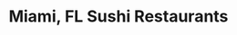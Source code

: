 ---
layout: city
title: Miami, FL Sushi Restaurants
permalink: /florida/miami/
stateAbbr: FL
stateName: Florida
cityName: Miami
---